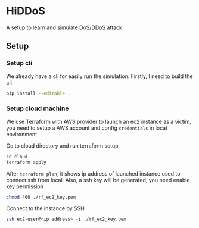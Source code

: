 # HiDDoS

A setup to learn and simulate DoS/DDoS attack

## Setup

### Setup cli

We already have a cli for easily run the simulation. Firstly, I need to build the cli

```bash
pip install --editable .
```

### Setup cloud machine

We use Terraform with [AWS](https://docs.aws.amazon.com/) provider to launch an ec2 instance as a victim, you need to setup a AWS account and config `credentials` in local environment

Go to cloud directory and run terraform setup

```bash
cd cloud
terraform apply
```

After `terraform plan`, it shows ip address of launched instance used to connect ssh from local. Also, a ssh key will be generated, you need enable key permission

```bash
chmod 400 ./rf_ec2_key.pem
```

Connect to the instance by SSH

```bash
ssh ec2-user@<ip address> -i ./rf_ec2_key.pem
```
